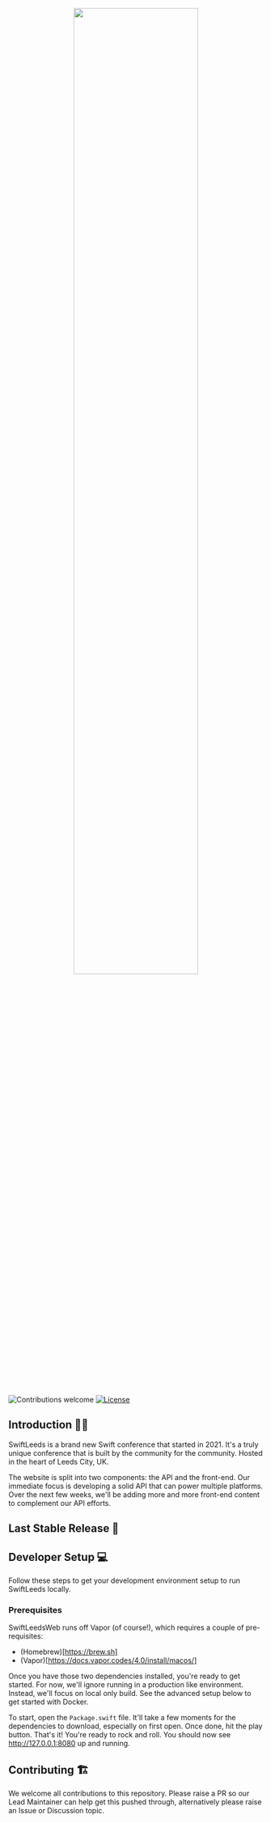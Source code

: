 <p align="center"><img width=70% src="https://github.com/SwiftLeeds/swiftleeds-web/blob/main/media/swift-leeds-horizontal.png"></p>

![Contributions welcome](https://img.shields.io/badge/contributions-welcome-orange.svg)
[![License](https://img.shields.io/badge/license-MIT-blue.svg)](https://opensource.org/licenses/MIT)
  
## Introduction 👋🏼

SwiftLeeds is a brand new Swift conference that started in 2021. It's a truly unique conference that is built by the community for the community. Hosted in the heart of Leeds City, UK.

The website is split into two components: the API and the front-end. Our immediate focus is developing a solid API that can power multiple platforms. Over the next few weeks, we'll be adding more and more front-end content to complement our API efforts.

## Last Stable Release 🚀

## Developer Setup 💻

Follow these steps to get your development environment setup to run SwiftLeeds locally.

### Prerequisites
SwiftLeedsWeb runs off Vapor (of course!), which requires a couple of pre-requisites: 
* (Homebrew)[https://brew.sh]
* (Vapor)[https://docs.vapor.codes/4.0/install/macos/]

Once you have those two dependencies installed, you're ready to get started. For now, we'll ignore running in a production like environment. Instead, we'll focus on local only build. See the advanced setup below to get started with Docker. 

To start, open the `Package.swift` file. It'll take a few moments for the dependencies to download, especially on first open. Once done, hit the play button. That's it! You're ready to rock and roll. You should now see http://127.0.0.1:8080 up and running. 

## Contributing 🏗

We welcome all contributions to this repository. Please raise a PR so our Lead Maintainer can help get this pushed through, alternatively please raise an Issue or Discussion topic.
